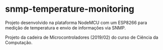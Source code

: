 # snmp-temperature-monitoring
Projeto desenvolvido na plataforma NodeMCU com um ESP8266 para medição de temperatura e envio de informações via SNMP.

Projeto da cadeira de Microcontroladores (2019/02) do curso de Ciência da Computação.
